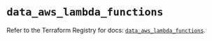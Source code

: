 # `data_aws_lambda_functions`

Refer to the Terraform Registry for docs: [`data_aws_lambda_functions`](https://registry.terraform.io/providers/hashicorp/aws/6.2.0/docs/data-sources/lambda_functions).
